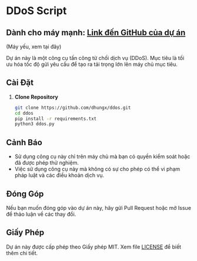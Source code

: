 # DDoS Script

## Dành cho máy mạnh: [Link đến GitHub của dự án](https://github.com/dhungx/...)
(Máy yếu, xem tại đây)

Dự án này là một công cụ tấn công từ chối dịch vụ (DDoS). Mục tiêu là tối ưu hóa tốc độ gửi yêu cầu để tạo ra tải trọng lớn lên máy chủ mục tiêu.

## Cài Đặt

1. **Clone Repository**

   ```bash
   git clone https://github.com/dhungx/ddos.git
   cd ddos
   pip install -r requirements.txt 
   python3 ddos.py
   ```
## Cảnh Báo

- Sử dụng công cụ này chỉ trên máy chủ mà bạn có quyền kiểm soát hoặc đã được phép thử nghiệm.
- Việc sử dụng công cụ này mà không có sự cho phép có thể vi phạm pháp luật và các điều khoản dịch vụ.

## Đóng Góp

Nếu bạn muốn đóng góp vào dự án này, hãy gửi Pull Request hoặc mở Issue để thảo luận về các thay đổi.

## Giấy Phép

Dự án này được cấp phép theo Giấy phép MIT. Xem file [LICENSE](LICENSE) để biết thêm chi tiết.